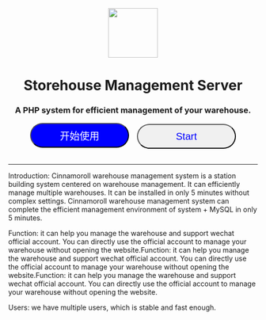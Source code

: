 <center><img src="https://s1.ax1x.com/2022/05/17/O4wwRK.jpg" width="100" height="100"></center>

<center><h1>Storehouse Management Server</h1></center>

<center><h3>A PHP system for efficient management of your warehouse.</h3></center>

<center>
  <a href="/zh-cn/"><button style="width:200px;height:50px;background-color:blue;color:white;font-size:20px;border-radius:2em;">开始使用</button></a>
  &nbsp;&nbsp;
  <a href="/en-us/"><button style="width:200px;height:50px;background-color:#F0F0F0;color:blue;font-size:20px;border-radius:2em;">Start</button></a>
</center>

<br>
<hr>

Introduction: Cinnamoroll warehouse management system is a station building system centered on warehouse management. It can efficiently manage multiple warehouses. It can be installed in only 5 minutes without complex settings. Cinnamoroll warehouse management system can complete the efficient management environment of system + MySQL in only 5 minutes.

Function: it can help you manage the warehouse and support wechat official account. You can directly use the official account to manage your warehouse without opening the website.Function: it can help you manage the warehouse and support wechat official account. You can directly use the official account to manage your warehouse without opening the website.Function: it can help you manage the warehouse and support wechat official account. You can directly use the official account to manage your warehouse without opening the website.

Users: we have multiple users, which is stable and fast enough.
